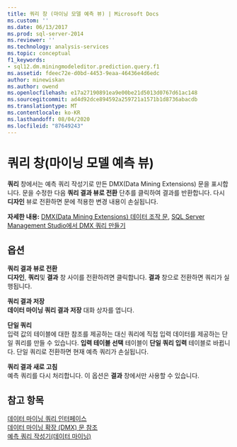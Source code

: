 ```yaml
---
title: 쿼리 창 (마이닝 모델 예측 뷰) | Microsoft Docs
ms.custom: ''
ms.date: 06/13/2017
ms.prod: sql-server-2014
ms.reviewer: ''
ms.technology: analysis-services
ms.topic: conceptual
f1_keywords:
- sql12.dm.miningmodeleditor.prediction.query.f1
ms.assetid: fdeec72e-d0bd-4453-9eaa-46436e4d6edc
author: minewiskan
ms.author: owend
ms.openlocfilehash: e17a27190891ea9e00be21d5013d0767d61ac148
ms.sourcegitcommit: ad4d92dce894592a259721a1571b1d8736abacdb
ms.translationtype: MT
ms.contentlocale: ko-KR
ms.lasthandoff: 08/04/2020
ms.locfileid: "87649243"
---
```

# <a name="query-pane-mining-model-prediction-view"></a>쿼리 창(마이닝 모델 예측 뷰)
  **쿼리** 창에서는 예측 쿼리 작성기로 만든 DMX(Data Mining Extensions) 문을 표시합니다. 문을 수정한 다음 **쿼리 결과 뷰로 전환** 단추를 클릭하여 결과를 반환합니다. 다시 **디자인** 뷰로 전환하면 문에 적용한 변경 내용이 손실됩니다.  
  
 **자세한 내용:** [DMX&#40;Data Mining Extensions&#41; 데이터 조작 문](/sql/dmx/dmx-statements-data-manipulation), [SQL Server Management Studio에서 DMX 쿼리 만들기](data-mining/create-a-dmx-query-in-sql-server-management-studio.md)  
  
## <a name="options"></a>옵션  
 **쿼리 결과 뷰로 전환**  
 **디자인**, **쿼리**및 **결과** 창 사이를 전환하려면 클릭합니다. **결과** 창으로 전환하면 쿼리가 실행됩니다.  
  
 **쿼리 결과 저장**  
 **데이터 마이닝 쿼리 결과 저장** 대화 상자를 엽니다.  
  
 **단일 쿼리**  
 입력 값의 테이블에 대한 참조를 제공하는 대신 쿼리에 직접 입력 데이터를 제공하는 단일 쿼리를 만들 수 있습니다. **입력 테이블 선택** 테이블이 **단일 쿼리 입력** 테이블로 바뀝니다. 단일 쿼리로 전환하면 현재 예측 쿼리가 손실됩니다.  
  
 **쿼리 결과 새로 고침**  
 예측 쿼리를 다시 처리합니다. 이 옵션은 **결과** 창에서만 사용할 수 있습니다.  
  
## <a name="see-also"></a>참고 항목  
 [데이터 마이닝 쿼리 인터페이스](data-mining/data-mining-query-tools.md)   
 [데이터 마이닝 확장 &#40;DMX&#41; 문 참조](/sql/dmx/data-mining-extensions-dmx-statements)   
 [예측 쿼리 작성기&#40;데이터 마이닝&#41;](prediction-query-builder-data-mining.md)  
  
  
